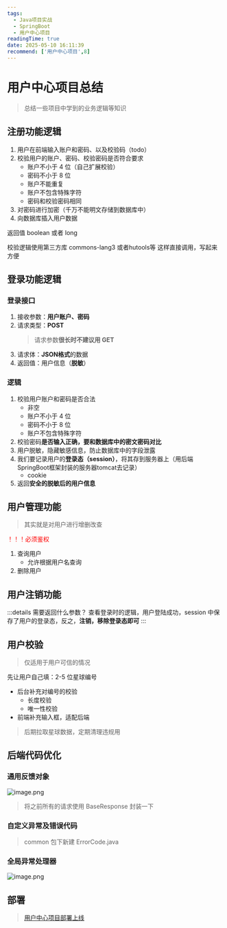 ```yaml
---
tags:
  - Java项目实战
  - SpringBoot
  - 用户中心项目
readingTime: true
date: 2025-05-10 16:11:39
recommend: ['用户中心项目',8]
---
```

# 用户中心项目总结

> 总结一些项目中学到的业务逻辑等知识



## 注册功能逻辑

1. 用户在前端输入账户和密码、以及校验码（todo）​
2. 校验用户的账户、密码、校验密码是否符合要求 ​
	- 账户不小于 4 位（自己扩展校验）​
	- 密码不小于 8 位​
	- 账户不能重复​
	- 账户不包含特殊字符​
	- 密码和校验密码相同​
3. 对密码进行加密（千万不能明文存储到数据库中）​
4. 向数据库插入用户数据

返回值 boolean  或者 long

校验逻辑使用第三方库 commons-lang3 或者hutools等 这样直接调用，写起来方便

## 登录功能逻辑


### 登录接口​
1. 接收参数：**用户账户、密码​**
2. 请求类型：**POST​**
	> 请求参数**很长时不建议用 GET​**
3. 请求体：**JSON格式**的数据​
4. 返回值：用户信息（**脱敏**）

### 逻辑

1. 校验用户账户和密码是否合法 ​
	- 非空​
	- 账户不小于 4 位​
	- 密码不小于 8 位​
	- 账户不包含特殊字符​
2. 校验密码**是否输入正确，要和数据库中的密文密码对比**​
3. 用户脱敏，隐藏敏感信息，防止数据库中的字段泄露​
4. 我们要记录用户的**登录态（session）**，将其存到服务器上（用后端SpringBoot框架封装的服务器tomcat去记录） ​
	- cookie​
5. 返回**安全的脱敏后的用户信息**

## 用户管理功能

> 其实就是对用户进行增删改查

<font color="#ff0000">！！！必须鉴权</font>

1. 查询用户​
	- 允许根据用户名查询​
2. 删除用户


## 用户注销功能

:::details 需要返回什么参数？​
查看登录时的逻辑，用户登陆成功，session 中保存了用户的登录态，反之，**注销，移除登录态即可**
:::

## 用户校验

>仅适用于用户可信的情况​

先让用户自己填：2-5 位星球编号​
- 后台补充对编号的校验​
	- 长度校验​
	- 唯一性校验​
- 前端补充输入框，适配后端​
​
>后期拉取星球数据，定期清理违规用


## 后端代码优化

### 通用反馈对象

![image.png](https://imgsbo.oss-cn-shanghai.aliyuncs.com/undefined20250510162847024.png)
>将之前所有的请求使用 BaseResponse 封装一下


### 自定义异常及错误代码

>common 包下新建 ErrorCode.java


### 全局异常处理器

![image.png](https://imgsbo.oss-cn-shanghai.aliyuncs.com/undefined20250510163058183.png)


## 部署

>[用户中心项目部署上线](https://www.xiaokaizrk.cn/Java%E5%AD%A6%E4%B9%A0/%E5%90%8E%E7%AB%AF/%E9%A1%B9%E7%9B%AE%E5%AE%9E%E6%88%98/%E7%94%A8%E6%88%B7%E4%B8%AD%E5%BF%83%E9%A1%B9%E7%9B%AE/%E7%94%A8%E6%88%B7%E4%B8%AD%E5%BF%83%E9%A1%B9%E7%9B%AE%E9%83%A8%E7%BD%B2%E4%B8%8A%E7%BA%BF.html)


